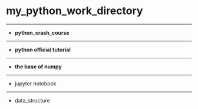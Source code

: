 # my_python_work_directory

---

- **python_crash_course**

---

- **python official tutorial**

---

- **the base of numpy**

---

- jupyter notebook

---

- data_structure
